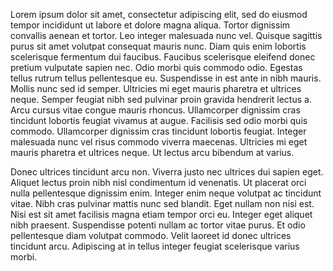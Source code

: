 Lorem ipsum dolor sit amet, consectetur adipiscing elit, sed do eiusmod tempor incididunt ut labore et dolore magna
aliqua. Tortor dignissim convallis aenean et tortor. Leo integer malesuada nunc vel. Quisque sagittis purus sit amet
volutpat consequat mauris nunc. Diam quis enim lobortis scelerisque fermentum dui faucibus. Faucibus scelerisque
eleifend donec pretium vulputate sapien nec. Odio morbi quis commodo odio. Egestas tellus rutrum tellus pellentesque eu.
Suspendisse in est ante in nibh mauris. Mollis nunc sed id semper. Ultricies mi eget mauris pharetra et ultrices neque.
Semper feugiat nibh sed pulvinar proin gravida hendrerit lectus a. Arcu cursus vitae congue mauris rhoncus. Ullamcorper
dignissim cras tincidunt lobortis feugiat vivamus at augue. Facilisis sed odio morbi quis commodo. Ullamcorper dignissim
cras tincidunt lobortis feugiat. Integer malesuada nunc vel risus commodo viverra maecenas. Ultricies mi eget mauris
pharetra et ultrices neque. Ut lectus arcu bibendum at varius.

Donec ultrices tincidunt arcu non. Viverra justo nec ultrices dui sapien eget. Aliquet lectus proin nibh nisl
condimentum id venenatis. Ut placerat orci nulla pellentesque dignissim enim. Integer enim neque volutpat ac tincidunt
vitae. Nibh cras pulvinar mattis nunc sed blandit. Eget nullam non nisi est. Nisi est sit amet facilisis magna etiam
tempor orci eu. Integer eget aliquet nibh praesent. Suspendisse potenti nullam ac tortor vitae purus. Et odio
pellentesque diam volutpat commodo. Velit laoreet id donec ultrices tincidunt arcu. Adipiscing at in tellus integer
feugiat scelerisque varius morbi.